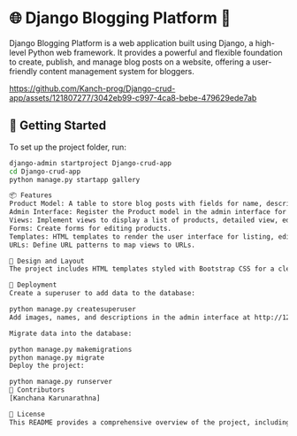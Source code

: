 # 🌐 Django Blogging Platform 📝

Django Blogging Platform is a web application built using Django, a high-level Python web framework. It provides a powerful and flexible foundation to create, publish, and manage blog posts on a website, offering a user-friendly content management system for bloggers.

https://github.com/Kanch-prog/Django-crud-app/assets/121807277/3042eb99-c997-4ca8-bebe-479629ede7ab

## 🚀 Getting Started

To set up the project folder, run:

```bash
django-admin startproject Django-crud-app
cd Django-crud-app
python manage.py startapp gallery

📦 Features
Product Model: A table to store blog posts with fields for name, description, image, created_at, and updated_at.
Admin Interface: Register the Product model in the admin interface for easy management.
Views: Implement views to display a list of products, detailed view, editing, and deletion functionality.
Forms: Create forms for editing products.
Templates: HTML templates to render the user interface for listing, editing, and deleting products.
URLs: Define URL patterns to map views to URLs.

🎨 Design and Layout
The project includes HTML templates styled with Bootstrap CSS for a clean and responsive design.

🚀 Deployment
Create a superuser to add data to the database:

python manage.py createsuperuser
Add images, names, and descriptions in the admin interface at http://127.0.0.1:8000/admin/.

Migrate data into the database:

python manage.py makemigrations
python manage.py migrate
Deploy the project:

python manage.py runserver
🌟 Contributors
[Kanchana Karunarathna]

📜 License
This README provides a comprehensive overview of the project, including setup instructions, featur
